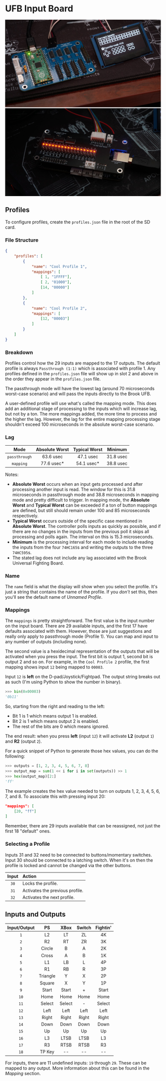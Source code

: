 # UFB Input Board

![](images/input_board_and_display.jpeg)
![](images/adapter_board.jpeg)

## Profiles

To configure profiles, create the `profiles.json` file in the root of the SD card.

### File Structure

```json
{
    "profiles": [
        {
            "name": "Cool Profile 1",
            "mappings": [
                [ 1, "1FFFF"],
                [ 2, "01000"],
                [14, "00000"]
            ]
        },
        {
            "name": "Cool Profile 2",
            "mappings": [
                [12, "00003"]
            ]
        }
    ]
}
```

### Breakdown

Profiles control how the 29 inputs are mapped to the 17 outputs.  The default profile is always `Passthrough (1:1)` which is associated with profile 1.  Any profiles defined in the `profiles.json` file will show up in slot 2 and above in the order they appear in the `profiles.json` file.

The passthrough mode will have the lowest lag (around 70 microseconds worst-case scenario) and will pass the inputs directly to the Brook UFB.

A user-defined profile will use what's called the mapping mode.  This does add an additional stage of processing to the inputs which will increase lag, but not by a ton.  The more mappings added, the more time to process and the higher the lag.  However, the lag for the entire mapping processing stage shouldn't exceed 100 microseconds in the absolute worst-case scenario.

### Lag

| Mode | Absolute Worst | Typical Worst | Minimum |
|:-:|:-:|:-:|:-:|
| `passthrough` | 63.6 usec | 47.1 usec | 31.8 usec |
| `mapping` | 77.6 usec* | 54.1 usec* | 38.8 usec |

Notes:
- **Absolute Worst** occurs when an input gets processed and after processing another input is read.  The window for this is 31.8 microseconds in passthrough mode and 38.8 microseconds in mapping mode and pretty difficult to trigger. In mapping mode, the **Absolute Worst** and **Typical Worst** can be exceeded if a ton of button mappings are defined, but still should remain under 100 and 85 microseconds respectively.
- **Typical Worst** occurs outside of the specific case mentioned in **Absolute Worst**.  The controller polls inputs as quickly as possible, and if there are no changes in the inputs from the previous poll it skips all processing and polls again.  The interval on this is 15.3 microseconds.
- **Minimum** is the processing interval for each mode to include reading the inputs from the four `74HC165`s and writing the outputs to the three `74HC595`s.
- The stated lag does not include any lag associated with the Brook Universal Fighting Board.

### Name

The `name` field is what the display will show when you select the profile.  It's just a string that contains the name of the profile.  If you _don't_ set this, then you'll see the default name of _Unnamed Profile_.

### Mappings

The `mappings` is pretty straightforward.  The first value is the input number on the input board.  There are 29 available inputs, and the first 17 have defaults associated with them.  However, those are just suggestions and really only apply to passthrough mode (Profile 1).  You can map and input to any number of outputs (including none).

The second value is a hexidecimal representation of the outputs that will be activated when you press the input.  The first bit is output 1, second bit is output 2 and so on.  For example, in the `Cool Profile 2` profile, the first mapping shows input `12` being mapped to `00003`.

Input `12` is **left** on the D-pad/Joystick/Fightpad.  The output string breaks out as such (I'm using Python to show the number in binary).  

```python
>>> bin(0x00003)
'0b11'
```

So, starting from the right and reading to the left:
- Bit 1 is 1 which means output 1 is enabled.
- Bit 2 is 1 which means output 2 is enabled.
- The rest of the bits are 0 which means ignored.

The end result: when you press **left** (input `12`) it will activate **L2** (output `1`) and **R2** (output `2`).

For a quick snippet of Python to generate those hex values, you can do the following:

```python
>>> outputs = [1, 2, 3, 4, 5, 6, 7, 8]
>>> output_map = sum(1 << i for i in set(outputs)) >> 1
>>> hex(output_map)[2:]
'ff'
```

The example creates the hex value needed to turn on outputs 1, 2, 3, 4, 5, 6, 7, and 8. To associate this with pressing input 20:

```json
"mappings": [
    [20, "ff"]
]
```

Remember, there are 29 inputs available that can be reassigned, not just the first 18 "default" ones.

### Selecting a Profile

Inputs 31 and 32 need to be connected to buttons/momentary switches.  Input 30 should be connected to a latching switch.  When it's on then the profile is locked and cannot be changed via the other buttons.

| Input | Action |
|:-:|:--|
| `30` | Locks the profile. |
| `31` | Activates the previous profile. |
| `32` | Activates the next profile.

## Inputs and Outputs

| Input/Output | PS | XBox | Switch | Fightin' |
|:--:|:--:|:--:|:--:|:--:|
| `1` | L2 | LT | ZL | 4K |
| `2` | R2 | RT | ZR | 3K |
| `3` | Circle | B | A | 2K |
| `4` | Cross | A | B | 1K |
| `5` | L1 | LB | L | 4P |
| `6` | R1 | RB | R | 3P |
| `7` | Triangle | Y | X | 2P |
| `8` | Square | X | Y | 1P |
| `9` | Start | Start | + | Start |
| `10` | Home | Home | Home | Home |
| `11` | Select | Select | - | Select |
| `12` | Left | Left | Left | Left |
| `13` | Right | Right | Right | Right |
| `14` | Down | Down | Down | Down |
| `15` | Up | Up | Up | Up |
| `16` | L3 | LTSB | LTSB | L3 |
| `17` | R3 | RTSB | RTSB | R3 |
| `18` | TP Key | -- | -- | -- |

For inputs, there are 11 undefined inputs: `19` through `29`.  These can be mapped to any output.  More information about this can be found in the _Mapping_ section.